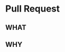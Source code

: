 # Pull Request

## WHAT
<!--
Describe what changes you're making in this pull request.
List the key changes and updates you've made.
Example:
- Added new feature X
- Modified existing functionality Y
- Fixed bug in component Z
-->

## WHY
<!--
Explain the reasoning behind these changes.
What problem does this solve?
What value does this add?
Example:
- Improves user experience by...
- Fixes critical bug that caused...
- Adds requested feature for...
-->
